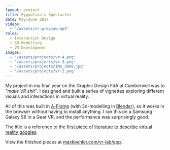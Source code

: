 ```yaml
---
layout: project
title: Pygmalion's Spectacles
date: May—June 2017
videos:
  - '/assets/vr-preview.mp4'
roles:
  - Interaction Design
  - 3d Modelling
  - VR Development
images:
  - '/assets/projects/vr-4.png'
  - '/assets/projects/vr-3.png'
  - '/assets/projects/IMG_3880.jpg'
  - '/assets/projects/vr-2.png'
---
```


My project in my final year on the Graphic Design FdA at Camberwell was to *"make VR shit"*. I designed and built a series of vignettes exploring different visuals and interactions in virtual reality.

All of this was built in [A-Frame](https://aframe.io/) (with 3d-modelling in [Blender](https://www.blender.org/)), so it works in the browser without having to install anything. I ran this on a Samsung Galaxy S6 in a Gear VR, and the performance was surprisingly good. 

The title is a reference to the [first piece of literature to describe virtual reality goggles](https://www.gutenberg.org/files/22893/22893-h/22893-h.htm).

View the finished pieces at [maxkoehler.com/vr-lab/app](http://www.maxkoehler.com/vr-lab/app/).